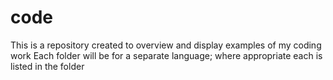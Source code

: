 # code
This is a repository created to overview and display examples of my coding work
Each folder will be for a separate language; where appropriate each is listed in the folder
